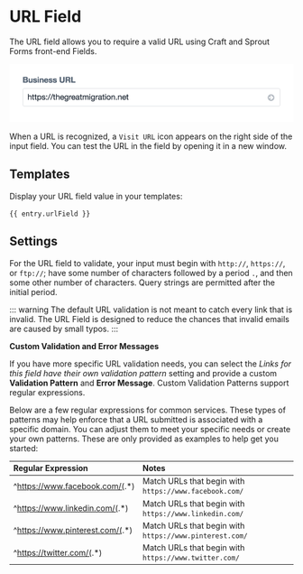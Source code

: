# URL Field

The URL field allows you to require a valid URL using Craft and Sprout Forms front-end Fields.

![Sprout URL Field](./../images/fields/example-url-field.gif)

When a URL is recognized, a `Visit URL` icon appears on the right side of the input field. You can test the URL in the field by opening it in a new window.

## Templates

Display your URL field value in your templates:

``` twig
{{ entry.urlField }}
```

## Settings

For the URL field to validate, your input must begin with `http://`, `https://`, or `ftp://`; have some number of characters followed by a period  `.`, and then some other number of characters. Query strings are permitted after the initial period.  

::: warning
The default URL validation is not meant to catch every link that is invalid. The URL Field is designed to reduce the chances that invalid emails are caused by small typos.
:::

**Custom Validation and Error Messages**

If you have more specific URL validation needs, you can select the _Links for this field have their own validation pattern_ setting and provide a custom **Validation Pattern** and **Error Message**.  Custom Validation Patterns support regular expressions.

Below are a few regular expressions for common services. These types of patterns may help enforce that a URL submitted is associated with a specific domain. You can adjust them to meet your specific needs or create your own patterns. These are only provided as examples to help get you started:

| Regular Expression | Notes  |
|:------------------ |:------ |
| ^https://www.facebook.com/(.*) | Match URLs that begin with `https://www.facebook.com/` |
| ^https://www.linkedin.com/(.*) | Match URLs that begin with `https://www.linkedin.com/` |
| ^https://www.pinterest.com/(.*) | Match URLs that begin with `https://www.pinterest.com/` |
| ^https://twitter.com/(.*) | Match URLs that begin with `https://www.twitter.com/` |